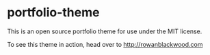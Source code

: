 # portfolio-theme
This is an open source portfolio theme for use under the MIT license.

To see this theme in action, head over to http://rowanblackwood.com
